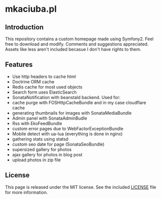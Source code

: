 mkaciuba.pl
=========================

Introduction
------------
This repository contains a custom homepage made using Symfony2. Feel free to download and modify. Comments and suggestions appreciated.
Assets like less aren't included becasue I don't have rights to them.

Features
-----

* Use http headers to cache html
* Doctrine ORM cache
* Redis cache for most used objects
* Search form uses ElasticSearch
* SonataNotification with beanstald backend. Used for:
 * cache purge with FOSHttpCacheBundle and in my case cloudflare cache
 * generating thumbnails for images with SonataMediaBundle
* Admin panel with SonataAdminBudle
* Rss with EkoFeedBundle
* custom error pages due to WebFactorExceptionBundle
* Mobile detect with ua-lua (everything is done in nginx)
* gathering stats using statsd 
* custom seo date for page (SonataSeoBundle)
* supersized gallery for photos
* ajax gallery for photos in blog post
* upload photos in zip file

License
-------

This page is released under the MIT license. See the included
[LICENSE](LICENSE) file for more information.

